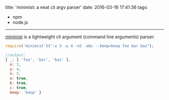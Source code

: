 title: 'minimist: a neat cli argv parser'
date: 2016-03-16 17:41:36
tags:
  - npm
  - node.js

---
[minimist](https://github.com/substack/minimist) is a lightweight cli argument (command line arguments) parser:

```js
require('minimist')("-x 3 -y 4 -n5 -abc --beep=boop foo bar baz");

//output:
{ _: [ 'foo', 'bar', 'baz' ],
  x: 3,
  y: 4,
  n: 5,
  a: true,
  b: true,
  c: true,
  beep: 'boop' }

```
